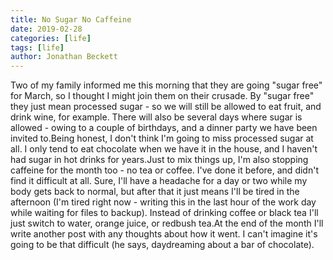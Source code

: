 ```yaml
---
title: No Sugar No Caffeine
date: 2019-02-28
categories: [life]
tags: [life]
author: Jonathan Beckett
---
```


Two of my family informed me this morning that they are going "sugar free" for March, so I thought I might join them on their crusade. By "sugar free" they just mean processed sugar - so we will still be allowed to eat fruit, and drink wine, for example. There will also be several days where sugar is allowed - owing to a couple of birthdays, and a dinner party we have been invited to.Being honest, I don't think I'm going to miss processed sugar at all. I only tend to eat chocolate when we have it in the house, and I haven't had sugar in hot drinks for years.Just to mix things up, I'm also stopping caffeine for the month too - no tea or coffee. I've done it before, and didn't find it difficult at all. Sure, I'll have a headache for a day or two while my body gets back to normal, but after that it just means I'll be tired in the afternoon (I'm tired right now - writing this in the last hour of the work day while waiting for files to backup). Instead of drinking coffee or black tea I'll just switch to water, orange juice, or redbush tea.At the end of the month I'll write another post with any thoughts about how it went. I can't imagine it's going to be that  difficult (he says, daydreaming about a bar of chocolate).